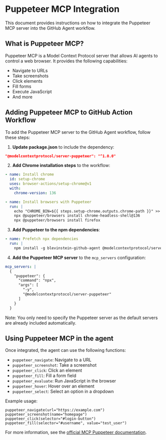 # Puppeteer MCP Integration

This document provides instructions on how to integrate the Puppeteer MCP server into the GitHub Agent workflow.

## What is Puppeteer MCP?

Puppeteer MCP is a Model Context Protocol server that allows AI agents to control a web browser. It provides the following capabilities:

- Navigate to URLs
- Take screenshots
- Click elements
- Fill forms
- Execute JavaScript
- And more

## Adding Puppeteer MCP to GitHub Action Workflow

To add the Puppeteer MCP server to the GitHub Agent workflow, follow these steps:

1. **Update package.json** to include the dependency:

```json
"@modelcontextprotocol/server-puppeteer": "^1.0.0"
```

2. **Add Chrome installation steps** to the workflow:

```yaml
- name: Install chrome
  id: setup-chrome
  uses: browser-actions/setup-chrome@v1
  with:
    chrome-version: 136

- name: Install browsers with Puppeteer
  run: |
    echo "CHROME_BIN=${{ steps.setup-chrome.outputs.chrome-path }}" >> $GITHUB_ENV
    npx @puppeteer/browsers install chrome-headless-shell@136
    npx @puppeteer/browsers install firefox
```

3. **Add Puppeteer to the npm dependencies**:

```yaml
- name: Prefetch npx dependencies
  run: |
    npm install -g blevinstein-github-agent @modelcontextprotocol/server-filesystem @cyanheads/git-mcp-server @modelcontextprotocol/server-puppeteer
```

4. **Add the Puppeteer MCP server** to the `mcp_servers` configuration:

```yaml
mcp_servers: |
  {
    "puppeteer": {
      "command": "npx",
      "args": [
        "-y", 
        "@modelcontextprotocol/server-puppeteer"
      ]
    }
  }
```

Note: You only need to specify the Puppeteer server as the default servers are already included automatically.

## Using Puppeteer MCP in the agent

Once integrated, the agent can use the following functions:

- `puppeteer_navigate`: Navigate to a URL
- `puppeteer_screenshot`: Take a screenshot
- `puppeteer_click`: Click an element
- `puppeteer_fill`: Fill a form field
- `puppeteer_evaluate`: Run JavaScript in the browser
- `puppeteer_hover`: Hover over an element
- `puppeteer_select`: Select an option in a dropdown

Example usage:

```
puppeteer_navigate(url="https://example.com")
puppeteer_screenshot(name="homepage")
puppeteer_click(selector="#login-button")
puppeteer_fill(selector="#username", value="test_user")
```

For more information, see the [official MCP Puppeteer documentation](https://www.npmjs.com/package/@modelcontextprotocol/server-puppeteer).